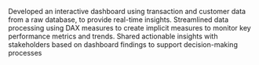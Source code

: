 Developed an interactive dashboard using transaction and customer data from a raw database, to provide real-time insights.
Streamlined data processing using DAX measures to create implicit measures to monitor key performance metrics and trends.
Shared actionable insights with stakeholders based on dashboard findings to support decision-making processes
